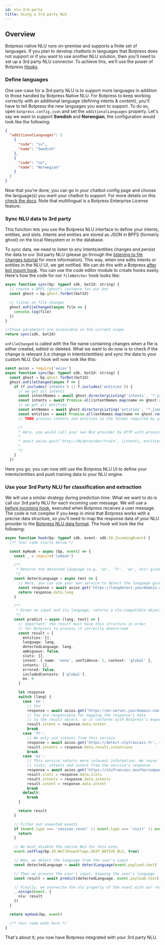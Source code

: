 ```yaml
---
id: nlu-3rd-party
title: Using a 3rd party NLU
---
```


## Overview
Botpress native NLU runs on-premise and supports a finite set of languages. If you plan to develop chatbots in languages that Botpress does not support or if you want to use another NLU solution, then you'll need to set up a 3rd party NLU connector. To achieve this, we'll use the power of Botpress [Hooks](../main/code#hooks).

### Define languages
One use-case for a 3rd party NLU is to support more languages in addition to those handled by Botpress Native NLU. For Botpress to keep working correctly with an additional language (defining intents & content), you'll have to tell Botpress the new languages you want to support. To do so, open `botpress.config.json` and set the `additionalLanguages` property. Let's say we want to support **Swedish** and **Norwegian**, the configuration would look like the following:

```json
{
  "additionalLanguages": [
    {
      "code": "sv",
      "name": "Swedish"
    },
    {
      "code": "no",
      "name": "Norwegian"
    }
  ]
}
```

Now that you're done, you can go in your chatbot config page and choose the language(s) you want your chatbot to support. For more details on this [check the docs](../nlu/i18n). Note that multilingual is a Botpress Enterprise License feature.

### Sync NLU data to 3rd party
This function lets you use the Botpress NLU interface to define your intents, entities, and slots. Intents and entities are stored as JSON in BPFS (formerly ghost) on the local filesystem or in the database.

To sync data, we need to listen to any intents/entities changes and persist the data to our 3rd party NLU (please go through the [listening to file changes tutorial](../managing/features#listening-for-file-changes) for more information). This way, when one edits intents or entities in the NLU UI, we get notified. We can do this with a Botpress [after bot mount hook](../main/code#after-bot-mount). You can use the code editor module to create hooks easily. Here's how the code for our `fileWatcher` hook looks like:

```js
async function sync(bp: typeof sdk, botId: string) {
  // create a BPFS (ghost) instance for our bot
  const ghost = bp.ghost.forBot(botId)

  // listen on file changes
  ghost.onFileChanged(async file => {
    console.log(file)
  })
}

//those parameters are accessible in the current scope
return sync(sdk, botId)
```

`onFileChanged` is called with the file name containing changes when a file is either created, edited or deleted. What we want to do now is to check if the change is relevant (i.e change in intents/entities) and sync the data to your custom NLU. Our hook will now look like this:

```js
const axios = require('axios')
async function sync(bp: typeof sdk, botId: string) {
  const ghost = bp.ghost.forBot(botId)
  ghost.onFileChanged(async f => {
    if (f.includes('intents') || f.includes('entities')) {
      // we get all intents
      const intentNames = await ghost.directoryListing('intents', '*.json')
      const intents = await Promise.all(intentNames.map(name => ghost.readFileAsObject('intents', name)))
      // we get all entities
      const entNames = await ghost.directoryListing('entities', '*.json')
      const entities = await Promise.all(entNames.map(name => ghost.readFileAsObject('entities', name)))
      // TODO process intents and entities in the format required by your NLU

      /*
      * Here, you would call your own NLU provider by HTTP with processed data
      *
      * await axios.post('http://NLUprovider/train', {intents, entities})
      *
      */
    }
  })
```

Here you go; you can now still use the Botpress NLU UI to define your intents/entities and push training data to your NLU engine.

### Use your 3rd Party NLU for classification and extraction
We will use a similar strategy during prediction time. What we want to do is call our 3rd party NLU for each incoming user message. We will use a [before incoming hook](../main/code#before-incoming-middleware), executed when Botpress receives a user message. The code is not complex if you keep in mind that Botpress works with a precise data structure, so you'll need to map the response data of your NLU provider to the [Botpress NLU data format](https://botpress.com/reference/interfaces/_botpress_sdk_.io.eventunderstanding.html). The hook will look like the following:

```ts
async function hook(bp: typeof sdk, event: sdk.IO.IncomingEvent) {
  /** Your code starts below */

  const myHook = async (bp, event) => {
    const _ = require('lodash')

    /**
     * Returns the detected language (e.g. 'en', 'fr', 'es', etc) given a string of text
     */
    const detectLanguage = async text => {
      // Here, you can use your own service to detect the language given the user's text
      const response = await axios.get('https://langdetect.yourdomain.com', { input: text })
      return response.data.lang
    }

    /**
     * Given an input and its language, returns a nlu-compatible object
     */
    const predict = async (lang, text) => {
      // Important: the result must have this structure in order
      // for Botpress to process it correctly downstream
      const result = {
        entities: [],
        language: lang,
        detectedLanguage: lang,
        ambiguous: false,
        slots: {},
        intent: { name: 'none', confidence: 1, context: 'global' },
        intents: [],
        errored: false,
        includedContexts: ['global'],
        ms: 0
      }

      let response
      switch (lang) {
        case 'en':
          // You
          response = await axios.get('https://en-server.yourdomain.com', { input: text })
          // You are responsible for mapping the response's data
          // to the result object, so it conforms with Botpress's expected format
          result.intent = response.data.intent
          break
        case 'fr':
          // We only use intents from this service
          response = await axios.get('https://detect.nlpfrancais.fr', { input: text })
          result.intents = response.data.result.intentions
          break
        case 'es':
          // This service returns more relevant information. We reuse
          // slots, intents and intent from the service's response
          response = await axios.get('https://nlufrancais.anothercompany.com', { input: text })
          result.slots = response.data.slots
          result.intents = response.data.intents
          result.intent = response.data.intent
          break
        default:
          break
      }

      return result
    }

    // Filter out unwanted events
    if (event.type === 'session_reset' || event.type === 'visit' || event.type === 'bp_dialog_timeout') {
      return
    }

    // We must disable the native NLU for this even,
    event.setFlag(bp.IO.WellKnownFlags.SKIP_NATIVE_NLU, true)

    // Now, we detect the language from the user's input
    const detectedLanguage = await detectLanguage(event.payload.text)

    // Then we process the user's input, knowing the user's language
    const result = await predict(detectedLanguage, event.payload.text)

    // Finally, we overwrite the nlu property of the event with our results
    _.assign(event, {
      nlu: result
    })
  }

  return myHook(bp, event)

  /** Your code ends here */
}
```

That's about it; you now have Botpress integrated with your 3rd party NLU.
